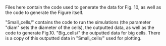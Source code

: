 Files here contain the code used to generate the data for Fig. 10, as well as the code to generate the Figure itself.

"Small_cells/" contains the code to run the simulations (the parameter "diam" sets the diameter of the cells), the outputted data, as well as the code to generate Fig.10.
"Big_cells/" the outputted data for big cells. There is a copy of this outputted data in "Small_cells/" used for plotting.

